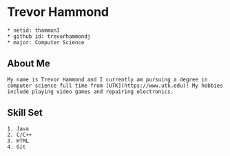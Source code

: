# Trevor Hammond
	* netid: thammon3
	* github id: trevorhammondj
	* major: Computer Science
## About Me
	My name is Trevor Hammond and I currently am pursuing a degree in computer science full time from [UTK](https://www.utk.edu)! My hobbies include playing video games and repairing electronics.
## Skill Set
	1. Java
	2. C/C++
	3. HTML
	4. Git



